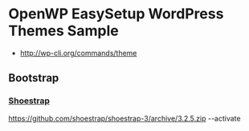 # OpenWP EasySetup WordPress Themes Sample

- http://wp-cli.org/commands/theme

## Bootstrap

### [Shoestrap](http://shoestrap.org/)

https://github.com/shoestrap/shoestrap-3/archive/3.2.5.zip --activate
